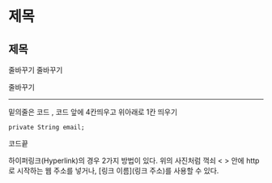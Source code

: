 # 제목
## 제목

줄바꾸기
줄바꾸기

줄바꾸기

 ---
 
밑의줄은 코드 , 코드 앞에 4칸띄우고 위아래로 1칸 띄우기

    private String email;
    
코드끝    
    
하이퍼링크(Hyperlink)의 경우 2가지 방법이 있다.
위의 사진처럼 꺽쇠 < > 안에 http로 시작하는 웹 주소를 넣거나,
[링크 이름](링크 주소)를 사용할 수 있다.
